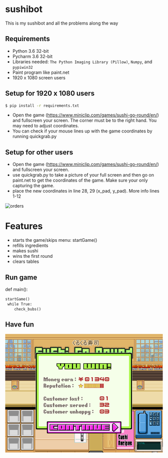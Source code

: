 # sushibot
This is my sushibot and all the problems along the way


## Requirements

* Python 3.6 32-bit
* Pycharm 3.6 32-bit
* Libraries needed: `The Python Imaging Library (Pillow)`, `Numpy`, and `pypiwin32`
* Paint program like paint.net
* 1920 x 1080 screen users

## Setup for 1920 x 1080 users

```sh
$ pip install -r requirements.txt
```

* Open the game (https://www.miniclip.com/games/sushi-go-round/en/) and fullscreen your screen. The corner must be to the right hand. You may need to adjust coordinates. 
* You can check if your mouse lines up with the game coordinates by running quickgrab.py

## Setup for other users
* Open the game (https://www.miniclip.com/games/sushi-go-round/en/) and fullscreen your screen.
* use quickgrab.py to take a picture of your full screen and then go on paint.net to get the coordinates of the game. Make sure your only capturing the game.
* place the new coordinates in line 28, 29 (x_pad, y_pad). More info lines 1-12

![orders](ss-orders.png)

# Features
* starts the game/skips menu: startGame()
* refills ingredients
* makes sushi
* wins the first round
* clears tables

## Run game

def main():
    
    startGame()
     while True:
        check_bubs()
## Have fun
![results](results.PNG)

